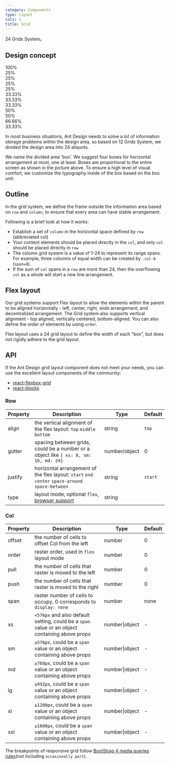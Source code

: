 ```yaml
---
category: Components
type: Layout
cols: 1
title: Grid
---
```


24 Grids System。

## Design concept

<div class="grid-demo">
<div class="c7n-row demo-row">
  <div class="c7n-col-24 demo-col demo-col-1">
    100%
  </div>
</div>
<div class="c7n-row demo-row">
  <div class="c7n-col-6 demo-col demo-col-2">
    25%
  </div>
  <div class="c7n-col-6 demo-col demo-col-3">
    25%
  </div>
  <div class="c7n-col-6 demo-col demo-col-2">
    25%
  </div>
  <div class="c7n-col-6 demo-col demo-col-3">
    25%
  </div>
</div>
<div class="c7n-row demo-row">
  <div class="c7n-col-8 demo-col demo-col-4">
    33.33%
  </div>
  <div class="c7n-col-8 demo-col demo-col-5">
    33.33%
  </div>
  <div class="c7n-col-8 demo-col demo-col-4">
    33.33%
  </div>
</div>
<div class="c7n-row demo-row">
  <div class="c7n-col-12 demo-col demo-col-1">
    50%
  </div>
  <div class="c7n-col-12 demo-col demo-col-3">
    50%
  </div>
</div>
<div class="c7n-row demo-row">
  <div class="c7n-col-16 demo-col demo-col-4">
    66.66%
  </div>
  <div class="c7n-col-8 demo-col demo-col-5">
    33.33%
  </div>
</div>
</div>

In most business situations, Ant Design needs to solve a lot of information storage problems within the design area, so based on 12 Grids System, we divided the design area into 24 aliquots.

We name the divided area 'box'. We suggest four boxes for horizontal arrangement at most, one at least. Boxes are proportional to the entire screen as shown in the picture above. To ensure a high level of visual comfort, we customize the typography inside of the box based on the box unit.

## Outline

In the grid system, we define the frame outside the information area based on `row` and `column`, to ensure that every area can have stable arrangement.

Following is a brief look at how it works:

- Establish a set of `column` in the horizontal space defined by `row` (abbreviated col)
- Your content elements should be placed directly in the `col`, and only `col` should be placed directly in `row`
- The column grid system is a value of 1-24 to represent its range spans. For example, three columns of equal width can be created by `.col-8` (`span=8`).
- If the sum of `col` spans in a `row` are more than 24, then the overflowing `col` as a whole will start a new line arrangement.

## Flex layout

Our grid systems support Flex layout to allow the elements within the parent to be aligned horizontally - left, center, right, wide arrangement, and decentralized arrangement. The Grid system also supports vertical alignment - top aligned, vertically centered, bottom-aligned. You can also define the order of elements by using `order`.

Flex layout uses a 24 grid layout to define the width of each "box", but does not rigidly adhere to the grid layout.

## API

If the Ant Design grid layout component does not meet your needs, you can use the excellent layout components of the community:

- [react-flexbox-grid](http://roylee0704.github.io/react-flexbox-grid/)
- [react-blocks](https://github.com/whoisandy/react-blocks/)

### Row

| Property | Description | Type | Default |
| -------- | ----------- | ---- | ------- |
| align | the vertical alignment of the flex layout: `top` `middle` `bottom` | string | `top` |
| gutter | spacing between grids, could be a number or a object like `{ xs: 8, sm: 16, md: 24}` | number/object | 0 |
| justify | horizontal arrangement of the flex layout: `start` `end` `center` `space-around` `space-between` | string | `start` |
| type | layout mode, optional `flex`, [browser support](http://caniuse.com/#search=flex) | string |  |

### Col

| Property | Description | Type | Default |
| -------- | ----------- | ---- | ------- |
| offset | the number of cells to offset Col from the left | number | 0 |
| order | raster order, used in `flex` layout mode | number | 0 |
| pull | the number of cells that raster is moved to the left | number | 0 |
| push | the number of cells that raster is moved to the right | number | 0 |
| span | raster number of cells to occupy, 0 corresponds to `display: none` | number | none |
| xs | `<576px` and also default setting, could be a `span` value or an object containing above props | number\|object | - |
| sm | `≥576px`, could be a `span` value or an object containing above props | number\|object | - |
| md | `≥768px`, could be a `span` value or an object containing above props | number\|object | - |
| lg | `≥992px`, could be a `span` value or an object containing above props | number\|object | - |
| xl | `≥1200px`, could be a `span` value or an object containing above props | number\|object | - |
| xxl | `≥1600px`, could be a `span` value or an object containing above props | number\|object | - |

The breakpoints of responsive grid follow [BootStrap 4 media queries rules](https://getbootstrap.com/docs/4.0/layout/overview/#responsive-breakpoints)(not including `occasionally part`).
